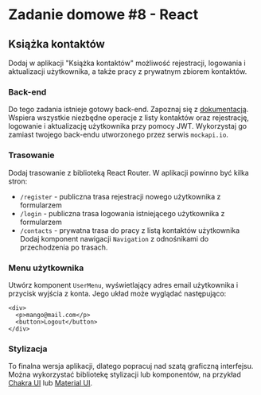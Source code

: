 # Zadanie domowe #8 - React

## Książka kontaktów

Dodaj w aplikacji "Książka kontaktów" możliwość rejestracji, logowania i aktualizacji użytkownika, a także pracy z prywatnym zbiorem kontaktów.

### Back-end

Do tego zadania istnieje gotowy back-end. Zapoznaj się z [dokumentacją](https://connections-api.goit.global/docs/). Wspiera wszystkie niezbędne operacje z listy kontaktów oraz rejestrację, logowanie i aktualizację użytkownika przy pomocy JWT. Wykorzystaj go zamiast twojego back-endu utworzonego przez serwis `mockapi.io`.

### Trasowanie

Dodaj trasowanie z biblioteką React Router. W aplikacji powinno być kilka stron:

* `/register` - publiczna trasa rejestracji nowego użytkownika z formularzem
* `/login` - publiczna trasa logowania istniejącego użytkownika z formularzem
* `/contacts` - prywatna trasa do pracy z listą kontaktów użytkownika
Dodaj komponent nawigacji `Navigation` z odnośnikami do przechodzenia po trasach.

### Menu użytkownika

Utwórz komponent `UserMenu`, wyświetlający adres email użytkownika i przycisk wyjścia z konta. Jego układ może wyglądać następująco:

```
<div>
  <p>mango@mail.com</p>
  <button>Logout</button>
</div>
```

### Stylizacja

To finalna wersja aplikacji, dlatego popracuj nad szatą graficzną interfejsu. Można wykorzystać bibliotekę stylizacji lub komponentów, na przykład [Chakra UI](https://chakra-ui.com/) lub [Material UI](https://mui.com/).
